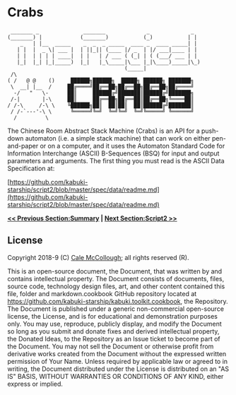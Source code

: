 # Crabs

```AsciiArt
 _______ _              _______             _             _  
(_______) |            (_______)           (_)           | |
    _   | |__  _____    _  _  _ _____  ____ _  ____ _____| |
   | |  |  _ \| ___ |  | ||_|| (____ |/ _  | |/ ___|____ | |
   | |  | | | | ____|  | |   | / ___ ( (_| | ( (___/ ___ | |
   |_|  |_| |_|_____)  |_|   |_\_____|\___ |_|\____)_____|\_)
                                     (_____|                                
 /\
( /   @ @    ()     ██████╗██████╗  █████╗ ██████╗ ███████╗
 \  __| |__  /     ██╔════╝██╔══██╗██╔══██╗██╔══██╗██╔════╝
  -/   "   \-      ██║     ██████╔╝███████║██████╔╝███████╗
 /-|       |-\     ██║     ██╔══██╗██╔══██║██╔══██╗╚════██║
/ /-\     /-\ \    ╚██████╗██║  ██║██║  ██║██████╔╝███████║
 / /-`---'-\ \      ╚═════╝╚═╝  ╚═╝╚═╝  ╚═╝╚═════╝ ╚══════╝
  /         \     
```

The Chinese Room Abstract Stack Machine (Crabs) is an API for a push-down automaton (i.e. a simple stack machine) that can work on either pen-and-paper or on a computer, and it uses the Automaton Standard Code for Information Interchange (ASCII) B-Sequences (BSQ) for input and output parameters and arguments. The first thing you must read is the ASCII Data Specification at:

[https://github.com/kabuki-starship/script2/blob/master/spec/data/readme.md](https://github.com/kabuki-starship/script2/blob/master/spec/data/readme.md)

**[<< Previous Section:Summary](./summary.md) | [Next Section:Script2 >>](../script2/readme.md)**

## License

Copyright 2018-9 (C) [Cale McCollough](https://calemccollough.github.io); all rights reserved (R).

This is an open-source document, the Document, that was written by and contains intellectual property. The Document consists of documents, files, source code, technology design files, art, and other content contained this file, folder and markdown.cookbook GitHub repository located at <https://github.com/kabuki-starship/kabuki.toolkit.cookbook>, the Repository. The Document is published under a generic non-commercial open-source license, the License, and is for educational and demonstration purposes only. You may use, reproduce, publicly display, and modify the Document so long as you submit and donate fixes and derived intellectual property, the Donated Ideas, to the Repository as an Issue ticket to become part of the Document. You may not sell the Document or otherwise profit from derivative works created from the Document without the expressed written permission of Your Name. Unless required by applicable law or agreed to in writing, the Document distributed under the License is distributed on an "AS IS" BASIS, WITHOUT WARRANTIES OR CONDITIONS OF ANY KIND, either express or implied.
